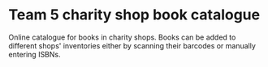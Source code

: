 # Team 5 charity shop book catalogue
Online catalogue for books in charity shops.
Books can be added to different shops' inventories either by scanning their
barcodes or manually entering ISBNs.
